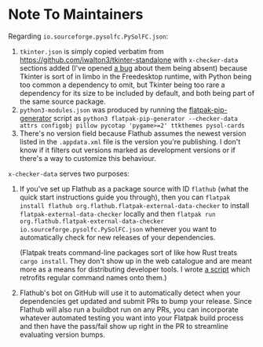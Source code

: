 # Note To Maintainers

Regarding `io.sourceforge.pysolfc.PySolFC.json`:

1. `tkinter.json` is simply copied verbatim from
   <https://github.com/iwalton3/tkinter-standalone> with `x-checker-data`
   sections added (I've opened
   [a bug](https://github.com/iwalton3/tkinter-standalone/issues/4) about them
   being absent) because Tkinter is sort of in limbo in the Freedesktop runtime,
   with Python being too common a dependency to omit, but Tkinter being too rare
   a dependency for its size to be included by default, and both being part of
   the same source package.
2. `python3-modules.json` was produced by running the
   [flatpak-pip-generator](https://github.com/flatpak/flatpak-builder-tools/blob/master/pip/flatpak-pip-generator)
   script as
   `python3 flatpak-pip-generator --checker-data attrs configobj pillow pycotap 'pygame>=2' ttkthemes pysol-cards`
3. There's no version field because Flathub assumes the newest version listed in
   the `.appdata.xml` file is the version you're publishing. I don't know if it
   filters out versions marked as development versions or if there's a way to
   customize this behaviour.

`x-checker-data` serves two purposes:

1. If you've set up Flathub as a package source with ID `flathub` (what the
   quick start instructions guide you through), then you can
   `flatpak install flathub org.flathub.flatpak-external-data-checker` to
   install `flatpak-external-data-checker` locally and then
   `flatpak run org.flathub.flatpak-external-data-checker io.sourceforge.pysolfc.PySolFC.json`
   whenever you want to automatically check for new releases of your
   dependencies.

   (Flatpak treats command-line packages sort of like how Rust treats
   `cargo install`. They don't show up in the web catalogue and are meant more
   as a means for distributing developer tools. I wrote
   [a script](https://gist.github.com/ssokolow/db565fd8a82d6002baada946adb81f68)
   which retrofits regular command names onto them.)

2. Flathub's bot on GitHub will use it to automatically detect when your
   dependencies get updated and submit PRs to bump your release. Since Flathub
   will also run a buildbot run on any PRs, you can incorporate whatever
   automated testing you want into your Flatpak build process and then have the
   pass/fail show up right in the PR to streamline evaluating version bumps.
